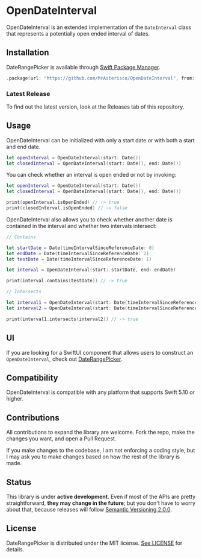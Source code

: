 # OpenDateInterval
OpenDateInterval is an extended implementation of the `DateInterval` class that represents a potentially open ended interval of dates.

## Installation
DateRangePicker is available through [Swift Package Manager](https://swift.org/package-manager).

```swift
.package(url: "https://github.com/MrAsterisco/OpenDateInterval", from: "<see GitHub releases>")
```

### Latest Release
To find out the latest version, look at the Releases tab of this repository.

## Usage
OpenDateInterval can be initialized with only a start date or with both a start and end date.

```swift
let openInterval = OpenDateInterval(start: Date())
let closedInterval = OpenDateInterval(start: Date(), end: Date())
```

You can check whether an interval is open ended or not by invoking:

```swift
let openInterval = OpenDateInterval(start: Date())
let closedInterval = OpenDateInterval(start: Date(), end: Date())

print(openInterval.isOpenEnded) // -> true
print(closedInterval.isOpenEnded) // -> false
```

OpenDateInterval also allows you to check whether another date is contained in the interval and whether two intervals intersect:

```swift
// Contains

let startDate = Date(timeIntervalSinceReferenceDate: 0)
let endDate = Date(timeIntervalSinceReferenceDate: 2)
let testDate = Date(timeIntervalSinceReferenceDate: 1)

let interval = OpenDateInterval(start: startDate, end: endDate)

print(interval.contains(testDate)) // -> true

// Intersects

let interval1 = OpenDateInterval(start: Date(timeIntervalSinceReferenceDate: 0), end: Date(timeIntervalSinceReferenceDate: 2))
let interval2 = OpenDateInterval(start: Date(timeIntervalSinceReferenceDate: 1), end: Date(timeIntervalSinceReferenceDate: 3))

print(interval1.intersects(interval2)) // -> true
```

## UI
If you are looking for a SwiftUI component that allows users to construct an `OpenDateInterval`, check out [DateRangePicker](https://github.com/MrAsterisco/DateRangePicker).

## Compatibility
OpenDateInterval is compatible with any platform that supports Swift 5.10 or higher.

## Contributions
All contributions to expand the library are welcome. Fork the repo, make the changes you want, and open a Pull Request.

If you make changes to the codebase, I am not enforcing a coding style, but I may ask you to make changes based on how the rest of the library is made.

## Status
This library is under **active development**. Even if most of the APIs are pretty straightforward, **they may change in the future**; but you don't have to worry about that, because releases will follow [Semantic Versioning 2.0.0](https://semver.org/).

## License
DateRangePicker is distributed under the MIT license. [See LICENSE](https://github.com/MrAsterisco/OpenDateInterval/blob/main/LICENSE) for details.
